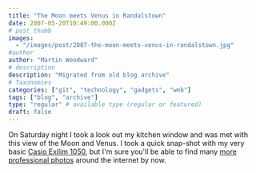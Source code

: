 ```yaml
---
title: "The Moon meets Venus in Randalstown"
date: 2007-05-20T10:49:00.000Z
# post thumb
images:
  - "/images/post/2007-the-moon-meets-venus-in-randalstown.jpg"
#author
author: "Martin Woodward"
# description
description: "Migrated from old blog archive"
# Taxonomies
categories: ["git", "technology", "gadgets", "web"]
tags: ["blog", "archive"]
type: "regular" # available type (regular or featured)
draft: false
---
```

[](http://www.woodwardweb.com/WindowsLiveWriter/TheMoonmeetsVenusinRandalstown_E185/moon_venus%5B3%5D.jpg) On Saturday night I took a look out my kitchen window and was met with this view of the Moon and Venus.  I took a quick snap-shot with my very basic [Casio Exilim 1050](http://www.amazon.co.uk/Casio-EX-Z1050SREDA-Digital-Camera-Optical/dp/B000MVWEE2/woodwardwebcom), but I'm sure you'll be able to find many [more professional photos](http://www.flickr.com/photos/afbicbill/507717087/) around the internet by now.